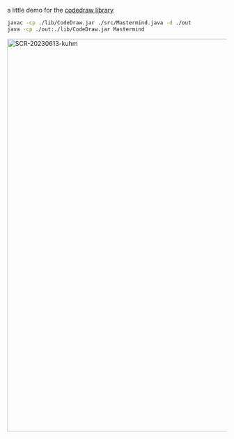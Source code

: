 a little demo for the [codedraw library](https://github.com/Krassnig/CodeDraw)

```bash
javac -cp ./lib/CodeDraw.jar ./src/Mastermind.java -d ./out
java -cp ./out:./lib/CodeDraw.jar Mastermind
```

<img width="903" alt="SCR-20230613-kuhm" src="https://github.com/sueszli/mastermind/assets/61852663/b817cbce-09a6-49df-8ec4-9d15f353835d">
